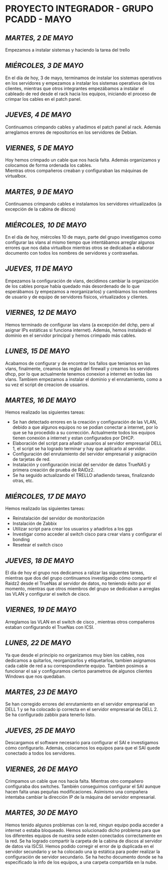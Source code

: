 # PROYECTO INTEGRADOR - GRUPO PCADD - MAYO
## *MARTES, 2 DE MAYO*   
Empezamos a instalar sistemas y haciendo la tarea del trello
## *MIÉRCOLES, 3 DE MAYO*   
En el día de hoy, 3 de mayo, terminamos de instalar los sistemas operativos en los servidores y empezamos a instalar los sistemas operativos de los clientes, mientras que otros integrantes empezábamos a instalar el cableado de red desde el rack hacia los equipos, iniciando el proceso de crimpar los cables en el patch panel.
## *JUEVES, 4 DE MAYO*
Continuamos crimpando cables y añadimos el patch panel al rack. Además arreglamos errores de repositorios en los servidores de Debian.
## *VIERNES, 5 DE MAYO*
Hoy hemos crimpado un cable que nos hacía falta.  Además organizamos y colocamos de forma ordenada los cables.  
Mientras otros compañeros creaban y configuraban las máquinas de virtualbox.
## *MARTES, 9 DE MAYO*
Continuamos crimpando cables e instalamos los servidores virtualizados (a excepción de la cabina de discos)
## *MIÉRCOLES, 10 DE MAYO*
En el día de hoy, miércoles 10 de mayo, parte del grupo investigamos como configurar las vlans al mismo tiempo que intentábamos arreglar algunos errores que nos daba virtualbox mientras otros se dedicaban a elaborar documento con todos los nombres de servidores y contraseñas.
## *JUEVES, 11 DE MAYO*
Empezamos la configuración de vlans, decidimos cambiar la organización de los cables porque había quedado más desordenado de lo que esperábamos (y empezamos a reorganizarlos) y cambiamos los nombres de usuario y de equipo de servidores fisicos, virtualizados y clientes.
## *VIERNES, 12 DE MAYO*
Hemos terminado de configurar las vlans (a excepción del dchp, pero al asignar IPs estáticas si funciona internet). Además, hemos instalado el dominio en el servidor principal y hemos crimpado más cables.
## *LUNES, 15 DE MAYO*
Acabamos de configurar y de encontrar los fallos que teniamos en las vlans, finalmente, creamos las reglas del firewall y creamos los servidores dhcp, por lo 
que actualmente tenemos conexion a internet en todas las vlans. Tambiem empezamos a instalar el dominio y el enrutamiento, como a su vez el script de creacion 
de usuarios.
## *MARTES, 16 DE MAYO*
Hemos realizado las siguientes tareas: 
- Se han detectado errores en la creación y configuración de las VLAN, debido a que algunos equipos no se podian conectar a internet, por lo que se ha procedido a su corrección. Actualmente todos los equipos tienen conexión a internet y estan configurados por DHCP. 
- Elaboración del script para añadir usuarios al servidor empresarial DELL 1, el script se ha logrado terminar y hay que aplicarlo al servidor. 
- Configuración del enrutamiento del servidor empresarial y asignación de tarjetas de red.
- Instalación y configuración inicial del servidor de datos TrueNAS y primera creación de prueba de RAIDz2.
- Se ha seguido actualizando el TRELLO añadiendo tareas, finalizando otras, etc.
## *MIÉRCOLES, 17 DE MAYO*
Hemos realizado las siguientes tareas:
- Reinstalación del servidor de monitorización 
- Instalación de Zabbix
- Utilizar script para crear los usuarios y añadirlos a los ggs
- Investigar como acceder al switch cisco para crear vlans y configurar el bonding
- Resetear el switch cisco
## *JUEVES, 18 DE MAYO*
El día de hoy el grupo nos dedicamos a ralizar las siguentes tareas, mientras que dos del grupo continuamos investigando cómo compartir el Raidz2 desde el TrueNas al servidor de datos, no teniendo éxito por el momento, mientras que otros miembros del grupo se dedicaban a arreglas las VLAN y configurar el switch de cisco.
## *VIERNES, 19 DE MAYO*
Arreglamos las VLAN en el switch de cisco , mientras otros compañeros estaban configurando  el TrueNas con ICSI.
## *LUNES, 22 DE MAYO*
Ya que desde el principio no organizamos muy bien los cables, nos dedicamos a quitarlos, reorganizarlos y etiquetarlos, tambien asignamos cada cable de red a su correspondienrte equipo. Tambien posimos a funcionar el sai y configuramos ciertos parametros de algunos clientes Windows que nos quedaban.
## *MARTES, 23 DE MAYO*
Se han corregido errores del enrutamiento en el servidor empresarial en DELL 1 y se ha colocado ip correcta en el servidor empresarial de DELL 2. Se ha configurado zabbix para tenerlo listo.
## *JUEVES, 25 DE MAYO*
Descargamos el software necesario para configurar el SAI e investigamos cómo configurarlo. Además, colocamos los equipos para que el SAI quede conectado a todos los servidores.
## *VIERNES, 26 DE MAYO*
Crimpamos un cable que nos hacía falta.
Mientras otro compañero configuraba dos switches.
También conseguimos configurar el SAI aunque hacen falta unas pequñas modificaciones.
Asimismo una compañera intentaba cambiar la dirección IP de la máquina del servidor empresarial.
## *MARTES, 30 DE MAYO*
Hemos tenido algunos problemas con la red, ningun equipo podia acceder a internet o estaba bloqueado. Hemos solucionado dicho problema para que los diferentes equipos de nuestra sede esten conectados correctamente en la red.
Se ha logrado compartir la carpeta de la cabina de discos al servidor de datos via ISCSI.
Hemos podido corregir el error de ip duplicada en el servidor secundario y se ha colocado una ip estática para poder realizar la configuración de servidor secundario.
Se ha hecho documento donde se ha especificado la info de los equipos, a una carpeta compartida en la nube.